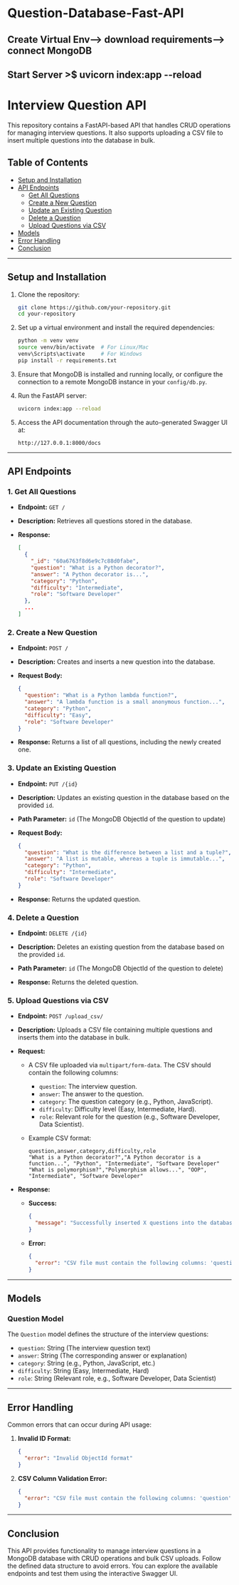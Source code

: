 ﻿# Question-Database-Fast-API
## Create Virtual Env--> download requirements--> connect MongoDB
## Start Server >$ uvicorn index:app --reload

# Interview Question API

This repository contains a FastAPI-based API that handles CRUD operations for managing interview questions. It also supports uploading a CSV file to insert multiple questions into the database in bulk.

## Table of Contents

- [Setup and Installation](#setup-and-installation)
- [API Endpoints](#api-endpoints)
  - [Get All Questions](#1-get-all-questions)
  - [Create a New Question](#2-create-a-new-question)
  - [Update an Existing Question](#3-update-an-existing-question)
  - [Delete a Question](#4-delete-a-question)
  - [Upload Questions via CSV](#5-upload-questions-via-csv)
- [Models](#models)
- [Error Handling](#error-handling)
- [Conclusion](#conclusion)

---

## Setup and Installation

1. Clone the repository:
   ```bash
   git clone https://github.com/your-repository.git
   cd your-repository
   ```

2. Set up a virtual environment and install the required dependencies:
   ```bash
   python -m venv venv
   source venv/bin/activate  # For Linux/Mac
   venv\Scripts\activate     # For Windows
   pip install -r requirements.txt
   ```

3. Ensure that MongoDB is installed and running locally, or configure the connection to a remote MongoDB instance in your `config/db.py`.

4. Run the FastAPI server:
   ```bash
   uvicorn index:app --reload
   ```

5. Access the API documentation through the auto-generated Swagger UI at:
   ```
   http://127.0.0.1:8000/docs
   ```

---

## API Endpoints

### 1. Get All Questions

- **Endpoint:** `GET /`
- **Description:** Retrieves all questions stored in the database.

- **Response:**
  ```json
  [
    {
      "_id": "60a6763f8d6e9c7c88d0fabe",
      "question": "What is a Python decorator?",
      "answer": "A Python decorator is...",
      "category": "Python",
      "difficulty": "Intermediate",
      "role": "Software Developer"
    },
    ...
  ]
  ```

### 2. Create a New Question

- **Endpoint:** `POST /`
- **Description:** Creates and inserts a new question into the database.

- **Request Body:**
  ```json
  {
    "question": "What is a Python lambda function?",
    "answer": "A lambda function is a small anonymous function...",
    "category": "Python",
    "difficulty": "Easy",
    "role": "Software Developer"
  }
  ```

- **Response:** Returns a list of all questions, including the newly created one.

### 3. Update an Existing Question

- **Endpoint:** `PUT /{id}`
- **Description:** Updates an existing question in the database based on the provided `id`.

- **Path Parameter:** `id` (The MongoDB ObjectId of the question to update)

- **Request Body:**
  ```json
  {
    "question": "What is the difference between a list and a tuple?",
    "answer": "A list is mutable, whereas a tuple is immutable...",
    "category": "Python",
    "difficulty": "Intermediate",
    "role": "Software Developer"
  }
  ```

- **Response:** Returns the updated question.

### 4. Delete a Question

- **Endpoint:** `DELETE /{id}`
- **Description:** Deletes an existing question from the database based on the provided `id`.

- **Path Parameter:** `id` (The MongoDB ObjectId of the question to delete)

- **Response:** Returns the deleted question.

### 5. Upload Questions via CSV

- **Endpoint:** `POST /upload_csv/`
- **Description:** Uploads a CSV file containing multiple questions and inserts them into the database in bulk.

- **Request:**
  - A CSV file uploaded via `multipart/form-data`. The CSV should contain the following columns:
    - `question`: The interview question.
    - `answer`: The answer to the question.
    - `category`: The question category (e.g., Python, JavaScript).
    - `difficulty`: Difficulty level (Easy, Intermediate, Hard).
    - `role`: Relevant role for the question (e.g., Software Developer, Data Scientist).

  - Example CSV format:
    ```csv
    question,answer,category,difficulty,role
    "What is a Python decorator?","A Python decorator is a function...", "Python", "Intermediate", "Software Developer"
    "What is polymorphism?","Polymorphism allows...", "OOP", "Intermediate", "Software Developer"
    ```

- **Response:**  
  - **Success:**
    ```json
    {
      "message": "Successfully inserted X questions into the database."
    }
    ```

  - **Error:**
    ```json
    {
      "error": "CSV file must contain the following columns: 'question', 'answer', 'category', 'difficulty', 'role'."
    }
    ```

---

## Models

### Question Model

The `Question` model defines the structure of the interview questions:
- `question`: String (The interview question text)
- `answer`: String (The corresponding answer or explanation)
- `category`: String (e.g., Python, JavaScript, etc.)
- `difficulty`: String (Easy, Intermediate, Hard)
- `role`: String (Relevant role, e.g., Software Developer, Data Scientist)

---

## Error Handling

Common errors that can occur during API usage:

1. **Invalid ID Format:**
   ```json
   {
     "error": "Invalid ObjectId format"
   }
   ```

2. **CSV Column Validation Error:**
   ```json
   {
     "error": "CSV file must contain the following columns: 'question', 'answer', 'category', 'difficulty', 'role'."
   }
   ```

---

## Conclusion

This API provides functionality to manage interview questions in a MongoDB database with CRUD operations and bulk CSV uploads. Follow the defined data structure to avoid errors. You can explore the available endpoints and test them using the interactive Swagger UI.
